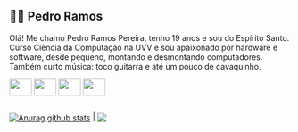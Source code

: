 ## 👨‍💻 Pedro Ramos

Olá! Me chamo Pedro Ramos Pereira, tenho 19 anos e sou do Espírito Santo. Curso Ciência da Computação na UVV e sou apaixonado por hardware e software, desde pequeno, montando e desmontando computadores. Também curto música: toco guitarra e até um pouco de cavaquinho.

<div>
  <img align="center" height="30" width="40" src="https://cdn.jsdelivr.net/gh/devicons/devicon@latest/icons/javascript/javascript-original.svg" />
  <img align="center" height="30" width="40" src="https://cdn.jsdelivr.net/gh/devicons/devicon@latest/icons/typescript/typescript-original.svg" />        
  <img align="center" height="30" width="40" src="https://cdn.jsdelivr.net/gh/devicons/devicon@latest/icons/python/python-plain.svg" />       
  <img align="center" height="30" width="40" src="https://cdn.jsdelivr.net/gh/devicons/devicon@latest/icons/java/java-original.svg" />
</div>

##

<a href="https://github.com/anuraghazra/github-readme-stats"><img align="center" src="https://github-readme-stats.vercel.app/api?username=PedroRamosPereira&show_icons=true&hide_title=true&include_all_commits=true&theme=tokyonight&hide_rank=true&hide_border=true&hide=stars,prs" alt="Anurag github stats" /></a>  | <a href="https://github.com/anuraghazra/github-readme-stats"><img align="center" src="https://github-readme-stats.vercel.app/api/top-langs/?username=PedroRamosPereira&layout=compact&&theme=tokyonight&hide_border=true" /></a>
